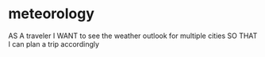 # meteorology

AS A traveler
I WANT to see the weather outlook for multiple cities
SO THAT I can plan a trip accordingly